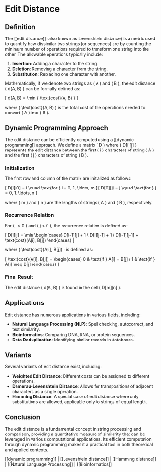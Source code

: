 
# Edit Distance

## Definition
The [[edit distance]] (also known as Levenshtein distance) is a metric used to quantify how dissimilar two strings (or sequences) are by counting the minimum number of operations required to transform one string into the other. The allowable operations typically include:

1. **Insertion**: Adding a character to the string.
2. **Deletion**: Removing a character from the string.
3. **Substitution**: Replacing one character with another.

Mathematically, if we denote two strings as \( A \) and \( B \), the edit distance \( d(A, B) \) can be formally defined as:

\[
d(A, B) = \min \{ \text{cost}(A, B) \}
\]

where \( \text{cost}(A, B) \) is the total cost of the operations needed to convert \( A \) into \( B \).

## Dynamic Programming Approach
The edit distance can be efficiently computed using a [[dynamic programming]] approach. We define a matrix \( D \) where \( D[i][j] \) represents the edit distance between the first \( i \) characters of string \( A \) and the first \( j \) characters of string \( B \).

### Initialization
The first row and column of the matrix are initialized as follows:

\[
D[i][0] = i \quad \text{for } i = 0, 1, \ldots, m
\]
\[
D[0][j] = j \quad \text{for } j = 0, 1, \ldots, n
\]

where \( m \) and \( n \) are the lengths of strings \( A \) and \( B \), respectively.

### Recurrence Relation
For \( i > 0 \) and \( j > 0 \), the recurrence relation is defined as:

\[
D[i][j] = \min \begin{cases} 
D[i-1][j] + 1 \\ 
D[i][j-1] + 1 \\ 
D[i-1][j-1] + \text{cost}(A[i], B[j]) 
\end{cases}
\]

where \( \text{cost}(A[i], B[j]) \) is defined as:

\[
\text{cost}(A[i], B[j]) = 
\begin{cases} 
0 & \text{if } A[i] = B[j] \\ 
1 & \text{if } A[i] \neq B[j] 
\end{cases}
\]

### Final Result
The edit distance \( d(A, B) \) is found in the cell \( D[m][n] \).

## Applications
Edit distance has numerous applications in various fields, including:

- **Natural Language Processing (NLP)**: Spell checking, autocorrect, and text similarity.
- **Bioinformatics**: Comparing DNA, RNA, or protein sequences.
- **Data Deduplication**: Identifying similar records in databases.

## Variants
Several variants of edit distance exist, including:

- **Weighted Edit Distance**: Different costs can be assigned to different operations.
- **Damerau-Levenshtein Distance**: Allows for transpositions of adjacent characters as a single operation.
- **Hamming Distance**: A special case of edit distance where only substitutions are allowed, applicable only to strings of equal length.

## Conclusion
The edit distance is a fundamental concept in string processing and comparison, providing a quantitative measure of similarity that can be leveraged in various computational applications. Its efficient computation through dynamic programming makes it a practical tool in both theoretical and applied contexts.

[[dynamic programming]] | [[Levenshtein distance]] | [[Hamming distance]] | [[Natural Language Processing]] | [[Bioinformatics]]

